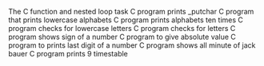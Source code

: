 The C function and nested loop task
C program prints _putchar
C program that prints lowercase alphabets
C program prints alphabets ten times
C program checks for lowercase letters
C program checks for letters
C program shows sign of a number
C program to give absolute value
C program to prints last digit of a number
C program shows all minute of jack bauer
C program prints 9 timestable
